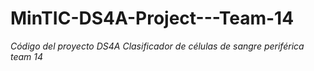 # MinTIC-DS4A-Project---Team-14

*Código del proyecto DS4A Clasificador de células de sangre periférica team 14*
